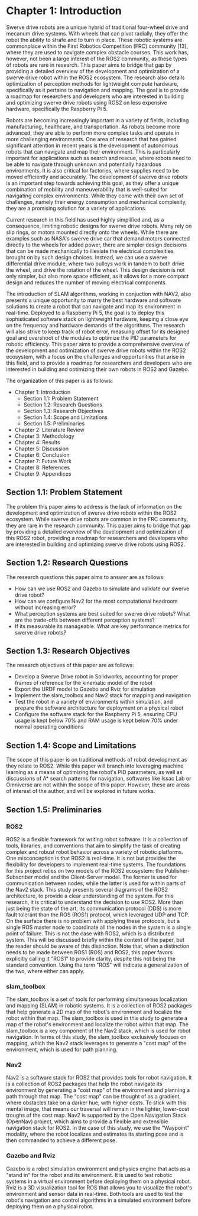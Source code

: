 # Chapter 1: Introduction

Swerve drive robots are a unique hybrid of traditional four-wheel drive and mecanum drive systems. With wheels that can pivot radially, they offer the robot the ability to strafe and to turn in place. These robotic systems are commonplace within the First Robotics Competition (FRC) community [13], where they are used to navigate complex obstacle courses. This work has, however, not been a large interest of the ROS2 community, as these types of robots are rare in research. This paper aims to bridge that gap by providing a detailed overview of the development and optimization of a swerve drive robot within the ROS2 ecosystem. The research also details optimization of perception methods for lightweight compute hardware, specifically as it pertains to navigation and mapping. The goal is to provide a roadmap for researchers and developers who are interested in building and optimizing swerve drive robots using ROS2 on less expensive hardware, specifically the Raspberry Pi 5.

Robots are becoming increasingly important in a variety of fields, including manufacturing, healthcare, and transportation. As robots become more advanced, they are able to perform more complex tasks and operate in more challenging environments. One area of research that has gained significant attention in recent years is the development of autonomous robots that can navigate and map their environment. This is particularly important for applications such as search and rescue, where robots need to be able to navigate through unknown and potentially hazardous environments. It is also critical for factories, where supplies need to be moved efficiently and accurately. The development of swerve drive robots is an important step towards achieving this goal, as they offer a unique combination of mobility and maneuverability that is well-suited for navigating complex environments. While they come with their own set of challenges, namely their energy consumption and mechanical complexity, they are a promising solution for a variety of applications. 

Current research in this field has used highly simplified and, as a consequence, limiting robotic designs for swerve drive robots. Many rely on slip rings, or motors mounted directly onto the wheels. While there are examples such as NASA's swerve drive car that demand motors connected directly to the wheels for added power, there are simpler design decisions that can be made mechanically to illeviate the electrical complexities brought on by such design choices. Instead, we can use a swerve differential drive module, where two pulleys work in tandem to both drive the wheel, and drive the rotation of the wheel. This design decision is not only simpler, but also more space efficient, as it allows for a more compact design and reduces the number of moving electrical components.  

The introduction of SLAM algorithms, working in conjuction with NAV2, also presents a unique opportunity to marry the best hardware and software solutions to create a robot that can navigate and map its environment in real-time. Deployed to a Raspberry Pi 5, the goal is to deploy this sophisticated software stack on lightweight hardware, keeping a close eye on the frequency and hardware demands of the algorithms. The research will also strive to keep track of robot error, measuing offset for its designed goal and overshoot of the modules to optimize the PID parameters for robotic efficiency. This paper aims to provide a comprehensive overview of the development and optimization of swerve drive robots within the ROS2 ecosystem, with a focus on the challenges and opportunities that arise in this field, and to provide a roadmap for researchers and developers who are interested in building and optimizing their own robots in ROS2 and Gazebo.

The organization of this paper is as follows:

- Chapter 1: Introduction
    - Section 1.1: Problem Statement
    - Section 1.2: Research Questions
    - Section 1.3: Research Objectives
    - Section 1.4: Scope and Limitations
    - Section 1.5: Preliminaries
- Chapter 2: Literature Review
- Chapter 3: Methodology
- Chapter 4: Results
- Chapter 5: Discussion
- Chapter 6: Conclusion
- Chapter 7: Future Work
- Chapter 8: References
- Chapter 9: Appendices

## Section 1.1: Problem Statement

The problem this paper aims to address is the lack of information on the development and optimization of swerve drive robots within the ROS2 ecosystem. While swerve drive robots are common in the FRC community, they are rare in the research community. This paper aims to bridge that gap by providing a detailed overview of the development and optimization of this ROS2 robot, providing a roadmap for researchers and developers who are interested in building and optimizing swerve drive robots using ROS2. 

## Section 1.2: Research Questions

The research questions this paper aims to answer are as follows:

- How can we use ROS2 and Gazebo to simulate and validate our swerve drive robot?
- How can we configure Nav2 for the most computational headroom without increasing error?
- What perception systems are best suited for swerve drive robots? What are the trade-offs between different perception systems?
- If its measurable its manageable. What are key performance metrics for swerve drive robots?

## Section 1.3: Research Objectives

The research objectives of this paper are as follows:

- Develop a Swerve Drive robot in Solidworks, accounting for proper frames of reference for the kinematic model of the robot
- Export the URDF model to Gazebo and Rviz for simulation
- Implement the slam_toolbox and Nav2 stack for mapping and navigation
- Test the robot in a variety of environments within simulation, and prepare the software architecture for deployment on a physical robot
- Configure the software stack for the Raspberry Pi 5, ensuring CPU usage is kept below 70% and RAM usage is kept below 70% under normal operating conditions 

## Section 1.4: Scope and Limitations

The scope of this paper is on traditional methods of robot development as they relate to ROS2. While this paper will branch into leveraging machine learning as a means of optimizing the robot's PID parameters, as well as discussions of A* search patterns for navigation, softwares like Issac Lab or Omniverse are not within the scope of this paper. However, these are areas of interest of the author, and will be explored in future works. 

## Section 1.5: Preliminaries 

### ROS2

ROS2 is a flexible framework for writing robot software. It is a collection of tools, libraries, and conventions that aim to simplify the task of creating complex and robust robot behavior across a variety of robotic platforms. One misconception is that ROS2 is real-time. It is not but provides the flexibility for developers to implement real-time systems. The foundations for this project relies on two models of the ROS2 ecosystem: the Publisher-Subscriber model and the Client-Server model. The former is used for communication between nodes, while the latter is used for within parts of the Nav2 stack. This study presents several diagrams of the ROS2 architecture, to provide a clear understanding of the system. For this research, it is critical to understand the decision to use ROS2. More than just being the state of the art, its communication protocol (DDS) is more fault tolerant than the ROS (ROS1) protocol, which leveraged UDP and TCP. On the surface there is no problem with applying these protocols, but a single ROS master node to coordinate all the nodes in the system is a single point of failure. This is not the case with ROS2, which is a distributed system. This will be discussed briefly within the context of the paper, but the reader should be aware of this distinction. Note that, when a distinction needs to be made between ROS1 (ROS) and ROS2, this paper favors explicitly calling it "ROS1" to provide clarity, despite this not being the standard convention. Using the term "ROS" will indicate a generalization of the two, where either can apply.

### slam_toolbox

The slam_toolbox is a set of tools for performing simultaneous localization and mapping (SLAM) in robotic systems. It is a collection of ROS2 packages that help generate a 2D map of the robot's environment and localize the robot within that map. The slam_toolbox is used in this study to generate a map of the robot's environment and localize the robot within that map. The slam_toolbox is a key component of the Nav2 stack, which is used for robot navigation. In terms of this study, the slam_toolbox exclusively focuses on mapping, which the Nav2 stack leverages to generate a "cost map" of the environment, which is used for path planning.

### Nav2

Nav2 is a software stack for ROS2 that provides tools for robot navigation. It is a collection of ROS2 packages that help the robot navigate its environment by generating a "cost map" of the environment and planning a path through that map. The "cost map" can be thought of as a gradient, where obstacles take on a darker hue, with higher costs. To stick with this mental image, that means our traversal will remain in the lighter, lower-cost troughs of the cost map. Nav2 is supported by the Open Navigation Stack (OpenNav) project, which aims to provide a flexible and extensible navigation stack for ROS2. In the case of this study, we use the "Waypoint" modality, where the robot localizes and estimates its starting pose and is then commanded to achieve a different pose.

### Gazebo and Rviz

Gazebo is a robot simulation environment and physics engine that acts as a "stand in" for the robot and its environment. It is used to test robotic systems in a virtual environment before deploying them on a physical robot. Rviz is a 3D visualization tool for ROS that allows you to visualize the robot's environment and sensor data in real-time. Both tools are used to test the robot's navigation and control algorithms in a simulated environment before deploying them on a physical robot.
